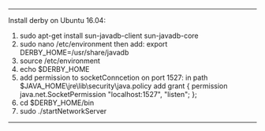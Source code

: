 ---------------------
Install derby on Ubuntu 16.04:
1. sudo apt-get install sun-javadb-client sun-javadb-core
2. sudo nano /etc/environment
    then add:
    export DERBY_HOME=/usr/share/javadb
3. source /etc/environment
4. echo $DERBY_HOME
5. add permission to socketConncetion on port 1527:
  in path $JAVA_HOME\jre\lib\security\java.policy add 
  grant {
    permission java.net.SocketPermission "localhost:1527", "listen";
  };
6. cd $DERBY_HOME/bin
7. sudo ./startNetworkServer

---------------------------------------------